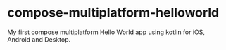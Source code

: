 # compose-multiplatform-helloworld
My first compose multiplatform Hello World app using kotlin for iOS, Android and Desktop.
